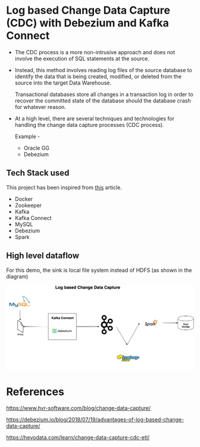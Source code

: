 # Log based Change Data Capture (CDC) with Debezium and Kafka Connect

* The CDC process is a more non-intrusive approach and does not involve the execution of SQL 
  statements at the source.

* Instead, this method involves reading log files of the source database to identify the data 
  that is being created, modified, or deleted from the source into the target Data Warehouse.

  Transactional databases store all changes in a transaction log in order to recover the 
  committed state of the database should the database crash for whatever reason.

* At a high level, there are several techniques and technologies for handling the change data 
  capture processes (CDC process). 

  Example -
  - Oracle GG
  - Debezium

## Tech Stack used

This project has been inspired from [this](https://www.startdataengineering.com/post/change-data-capture-using-debezium-kafka-and-pg/)
article.

* Docker
* Zookeeper
* Kafka
* Kafka Connect
* MySQL
* Debezium
* Spark

## High level dataflow

For this demo, the sink is local file system instead of HDFS (as shown in the diagram)

![Log based CDC with Debezium](Log_based_CDC.png)

References
===========
https://www.hvr-software.com/blog/change-data-capture/

https://debezium.io/blog/2018/07/19/advantages-of-log-based-change-data-capture/

https://hevodata.com/learn/change-data-capture-cdc-etl/